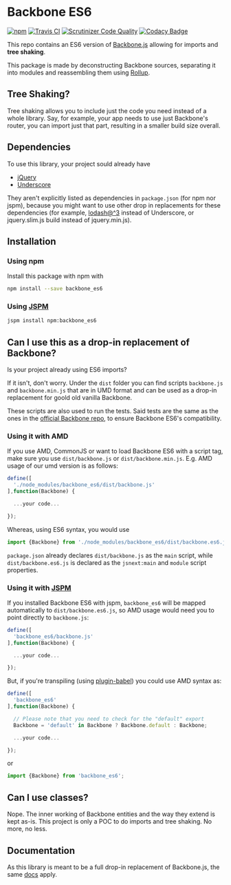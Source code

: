 # Backbone ES6

[![npm](https://img.shields.io/npm/dm/backbone_es6.svg?style=plastic)](https://www.npmjs.com/package/backbone_es6) [![Travis CI](https://travis-ci.org/HuasoFoundries/backbone_es6.svg?branch=master)](https://travis-ci.org/HuasoFoundries/backbone_es6) [![Scrutinizer Code Quality](https://scrutinizer-ci.com/g/HuasoFoundries/backbone_es6/badges/quality-score.png?b=master)](https://scrutinizer-ci.com/g/HuasoFoundries/backbone_es6/?branch=master) [![Codacy Badge](https://api.codacy.com/project/badge/Grade/1fd6d39caced49a4bfb9d65439ee491c)](https://www.codacy.com/app/amenadiel/backbone_es6?utm_source=github.com&amp;utm_medium=referral&amp;utm_content=HuasoFoundries/backbone_es6&amp;utm_campaign=Badge_Grade)

This repo contains an ES6 version of [Backbone.js]((https://github.com/jashkenas/backbone)) allowing for imports and **tree shaking**.

This package is made by deconstructing Backbone sources, separating it into modules and reassembling them using [Rollup](https://github.com/rollup/rollup).

## Tree Shaking?

Tree shaking allows you to include just the code you need instead of a whole library. Say, for example, your app needs to use just Backbone's router, you can import just that part, resulting in a smaller build size overall.


## Dependencies

To use this library, your project sould already have

- [jQuery](https://jquery.com/)
- [Underscore](http://underscorejs.org/)

They aren't explicitly listed as dependencies in `package.json` (for npm nor jspm), because you might want to use other drop in replacements for these dependencies
(for example, [lodash@^3](https://www.npmjs.com/package/lodash) instead of Underscore, or jquery.slim.js build instead of jquery.min.js).


## Installation

### Using npm

Install this package with npm with

```sh
npm install --save backbone_es6
```

### Using [JSPM](https://github.com/jspm/jspm-cli)

```sh
jspm install npm:backbone_es6
```


## Can I use this as a drop-in replacement of Backbone?

Is your project already using ES6 imports? 

If it isn't, don't worry. Under the `dist` folder you can find scripts `backbone.js` and `backbone.min.js` that are in UMD format and can be used as a drop-in replacement for goold old vanilla Backbone. 

These scripts are also used to run the tests. Said tests are the same as the ones in the [official Backbone repo](https://github.com/jashkenas/backbone), to ensure Backbone ES6's compatibility.


### Using it with AMD

If you use AMD, CommonJS or want to load Backbone ES6 with a script tag, make sure you use `dist/backbone.js` or `dist/backbone.min.js`. E.g. AMD usage of our umd version is as follows:

```js
define([
  './node_modules/backbone_es6/dist/backbone.js'
],function(Backbone) {

  ...your code...

});
```

Whereas, using ES6 syntax, you would use

```js
import {Backbone} from './node_modules/backbone_es6/dist/backbone.es6.js';
```

`package.json` already declares `dist/backbone.js` as the `main` script, while `dist/backbone.es6.js` is declared as the `jsnext:main` and `module` script properties.



### Using it with [JSPM](https://github.com/jspm/jspm-cli)

If you installed Backbone ES6 with jspm, `backbone_es6` will be mapped automatically to `dist/backbone.es6.js`, so AMD usage would need you to point directly to `backbone.js`:

```js
define([
  'backbone_es6/backbone.js'
],function(Backbone) {

  ...your code...

});
```

But, if you're transpiling  (using [plugin-babel](https://github.com/systemjs/plugin-babel)) you could use AMD syntax as:


```js
define([
  'backbone_es6'
],function(Backbone) {

  // Please note that you need to check for the "default" export
  Backbone = 'default' in Backbone ? Backbone.default : Backbone;

  ...your code...

});
```

or 

```js
import {Backbone} from 'backbone_es6';
```


## Can I use classes?

Nope. The inner working of Backbone entities and the way they extend is kept as-is. This project is only a POC to do imports and tree shaking. No more, no less.


## Documentation

As this library is meant to be a full drop-in replacement of Backbone.js, the same [docs](http://backbonejs.org/) apply.

